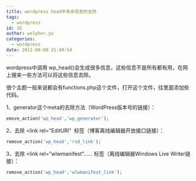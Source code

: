 ```yaml
---
title: wordpress head中多余信息的去除
tags:
  - wordpress
id: 35
author: welpher.yu
categories:
  - wordpress
date: 2011-08-08 21:49:54
---
```


wordpress中调用 wp_head()会生成很多信息，这些信息不是所有都有用，在网上搜来一些方法可以将这些信息去除。

很个主题一般来说都会有functions.php这个文件，打开这个文件，往里面添加些代码。

1、generator这个meta的去除方法（WordPress版本号的链接）：

``` php
emove_action('wp_head','wp_generator');
```

2、去除 &lt;link rel=”EditURI”  标签（博客离线编辑器开放接口链接）：

``` php
remove_action('wp_head','rsd_link');
```

3、去除 &lt;link rel=”wlwmanifest”…… 标签（离线编辑器Windows Live Writer链接）：

``` php
remove_action('wp_head','wlwmanifest_link');
```